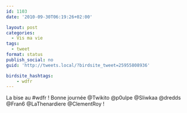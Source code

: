 ```yaml
---
id: 1103
date: '2010-09-30T06:19:26+02:00'

layout: post
categories:
  - Vis ma vie
tags:
  - tweet
format: status
publish_social: no
guid: 'http://tweets.local/?birdsite_tweet=25955808936'

birdsite_hashtags:
    - wdfr
---
```


La bise au #wdfr ! Bonne journée @Twikito @p0ulpe @Sliwkaa @dredds @Fran6 @LaThenardiere @ClementRoy !